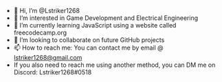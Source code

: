 - 👋 Hi, I’m @Lstriker1268
- 👀 I’m interested in Game Development and Electrical Engineering
- 🌱 I’m currently learning JavaScript using a website called freecodecamp.org
- 💞️ I’m looking to collaborate on future GitHub projects
- 📫 How to reach me: You can contact me by email @ lstriker1268@gmail.com
- If you also need to reach me using another method, you can DM me on Discord: Lstriker1268#0518
